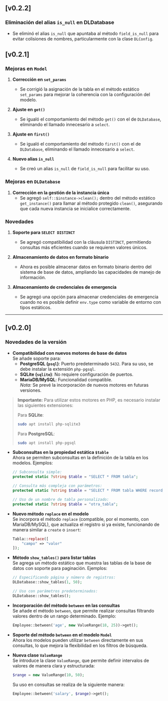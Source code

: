 ## [v0.2.2]

### Eliminación del alias `is_null` en DLDatabase

- Se eliminó el alias `is_null` que apuntaba al método `field_is_null` para evitar colisiones de nombres, particularmente con la clase `DLConfig`.

## [v0.2.1]

### Mejoras en `Model`
1. **Corrección en `set_params`**
   - Se corrigió la asignación de la tabla en el método estático `set_params` para mejorar la coherencia con la configuración del modelo.

2. **Ajuste en `get()`**
   - Se igualó el comportamiento del método `get()` con el de `DLDatabase`, eliminando el llamado innecesario a `select`.

3. **Ajuste en `first()`**
   - Se igualó el comportamiento del método `first()` con el de `DLDatabase`, eliminando el llamado innecesario a `select`.

4. **Nuevo alias `is_null`**
   - Se creó un alias `is_null` de `field_is_null` para facilitar su uso.

### Mejoras en `DLDatabase`
1. **Corrección en la gestión de la instancia única**
   - Se agregó `self::$instance->clean();` dentro del método estático `get_instance()` para llamar al método protegido `clean()`, asegurando que cada nueva instancia se inicialice correctamente.

### Novedades

1. **Soporte para `SELECT DISTINCT`**
   - Se agregó compatibilidad con la cláusula `DISTINCT`, permitiendo consultas más eficientes cuando se requieren valores únicos.

2. **Almacenamiento de datos en formato binario**
   - Ahora es posible almacenar datos en formato binario dentro del sistema de base de datos, ampliando las capacidades de manejo de información.

3. **Almacenamiento de credenciales de emergencia**
   - Se agregó una opción para almacenar credenciales de emergencia cuando no es posible definir `env.type` como variable de entorno con tipos estáticos.

---

## [v0.2.0]

### Novedades de la versión

- **Compatibilidad con nuevos motores de base de datos**  
  Se añade soporte para:
  - **PostgreSQL (`psql`)**: Puerto predeterminado `5432`. Para su uso, se debe instalar la extensión `php-pgsql`.
  - **SQLite (`sqlite`)**: No requiere configuración de puertos.
  - **MariaDB/MySQL**: Funcionalidad compatible.  
  *Nota:* Se prevé la incorporación de nuevos motores en futuras versiones.

> **Importante:** Para utilizar estos motores en PHP, es necesario instalar las siguientes extensiones:
>
> Para **SQLite**:
> ```bash
> sudo apt install php-sqlite3
> ```
>
> Para **PostgreSQL**:
> ```bash
> sudo apt install php-pgsql
> ```

- **Subconsultas en la propiedad estática `$table`**  
  Ahora se permiten subconsultas en la definición de la tabla en los modelos. Ejemplos:
  ```php
  // Subconsulta simple:
  protected static ?string $table = "SELECT * FROM tabla";
  
  // Consulta más compleja con parámetros:
  protected static ?string $table = "SELECT * FROM tabla WHERE record_status = :record_status";
  
  // Uso de un nombre de tabla personalizado:
  protected static ?string $table = "otra_tabla";
  ```

- **Nuevo método `replace` en el modelo**  
  Se incorpora el método `replace` (compatible, por el momento, con MariaDB/MySQL), que actualiza el registro si ya existe, funcionando de manera similar a `create` o `insert`:
  ```php
  Tabla::replace([
      "campo" => "valor"
  ]);
  ```

- **Método `show_tables()` para listar tablas**  
  Se agrega un método estático que muestra las tablas de la base de datos con soporte para paginación. Ejemplos:
  ```php
  // Especificando página y número de registros:
  DLDatabase::show_tables(1, 50);
  
  // Uso con parámetros predeterminados:
  DLDatabase::show_tables();
  ```

- **Incorporación del método `between` en las consultas**  
  Se añade el método `between`, que permite realizar consultas filtrando valores dentro de un rango determinado. Ejemplo:
  ```php
  Employee::between('age', new ValueRange(18, 25))->get();
  ```

- **Soporte del método `between` en el modelo `Model`**  
  Ahora los modelos pueden utilizar `between` directamente en sus consultas, lo que mejora la flexibilidad en los filtros de búsqueda.

- **Nueva clase `ValueRange`**  
  Se introduce la clase `ValueRange`, que permite definir intervalos de valores de manera clara y estructurada:
  ```php
  $range = new ValueRange(10, 50);
  ```
  Su uso en consultas se realiza de la siguiente manera:
  ```php
  Employee::between('salary', $range)->get();
  ```

